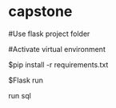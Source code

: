 # capstone

#Use flask project folder 

#Activate virtual environment 

$pip install -r requirements.txt

$Flask run

run sql 
